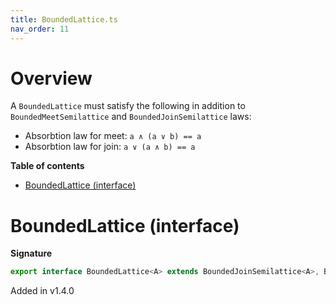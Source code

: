```yaml
---
title: BoundedLattice.ts
nav_order: 11
---
```


# Overview

A `BoundedLattice` must satisfy the following in addition to `BoundedMeetSemilattice` and `BoundedJoinSemilattice` laws:

- Absorbtion law for meet: `a ∧ (a ∨ b) == a`
- Absorbtion law for join: `a ∨ (a ∧ b) == a`

**Table of contents**

- [BoundedLattice (interface)](#boundedlattice-interface)

# BoundedLattice (interface)

**Signature**

```ts
export interface BoundedLattice<A> extends BoundedJoinSemilattice<A>, BoundedMeetSemilattice<A> {}
```

Added in v1.4.0
